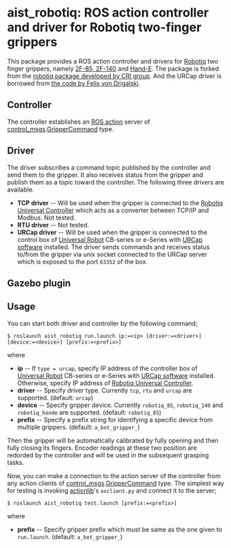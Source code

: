 aist_robotiq: ROS action controller and driver for Robotiq two-finger grippers
==================================================

This package provides a ROS action controller and drivers for [Robotiq](https://robotiq.com) two finger grippers, namely [2F-85, 2F-140](https://robotiq.com/products/2f85-140-adaptive-robot-gripper) and [Hand-E](https://robotiq.com/products/hand-e-adaptive-robot-gripper). The package is forked from the [robotiq package developed by CRI group](https://github.com/crigroup/robotiq). And the URCap driver is borrowed from [the code by Felix von Drigalski](https://gist.github.com/felixvd/d538cad3150e9cac28dae0a3132701cf).

## Controller

The controller establishes an [ROS action](http://wiki.ros.org/actionlib) server of [control_msgs](http://wiki.ros.org/control_msgs).[GripperCommand](http://docs.ros.org/en/api/control_msgs/html/action/GripperCommand.html) type.

## Driver
The driver subscribes a command topic published by the controller and send them to the gripper. It also receives status from the gripper and publish them as a topic toward the controller. The following three drivers are available.

- **TCP driver** -- Will be used when the gripper is connected to the [Robotiq Universal Controller](https://assets.robotiq.com/website-assets/support_documents/document/online/Controller_UserManual_HTML5_20181120.zip/Controller_UserManual_HTML5/Default.htm) which acts as a converter between TCP/IP and Modbus. Not tested.
- **RTU driver** -- Not tested.
- **URCap driver** -- Will be used when the gripper is connected to the control box of [Universal Robot](https://www.universal-robots.com) CB-series or e-Series with [URCap software](https://robotiq.com/support) installed. The driver sends commands and receives status to/from the gripper via unix socket connected to the URCap server which is exposed to the port `63352` of the box.

## Gazebo plugin

## Usage
You can start both driver and controller by the following command;
```shell
$ roslaunch aist_robotiq run.launch ip:=<ip> [driver:=<driver>] [device:=<device>] [prefix:=<prefix>] 
```
where
- **ip** -- If `type = urcap`, specify IP address of the controller box of [Universal Robot](https://www.universal-robots.com) CB-series or e-Series with [URCap software](https://robotiq.com/support) installed. Otherwise, specify IP address of [Robotiq Universal Controller](https://assets.robotiq.com/website-assets/support_documents/document/online/Controller_UserManual_HTML5_20181120.zip/Controller_UserManual_HTML5/Default.htm).
- **driver** -- Specify driver type. Currently `tcp`, `rtu` and `urcap` are supported. (default: `urcap`)
- **device** -- Specify gripper device. Currently `robotiq_85`, `robotiq_140` and `robotiq_hande` are supported. (default: `robotiq_85`)
- **prefix** -- Specify a prefix string for identifying a specific device from multiple grippers. (default: `a_bot_gripper_`)

Then the gripper will be automatically calibrated by fully opening and then fully closing its fingers. Encoder readings at these two position are redorded by the controller and will be used in the subsequent grasping tasks.

Now, you can make a connection to the action server of the controller from any action clients of [control_msgs](http://wiki.ros.org/control_msgs).[GripperCommand](http://docs.ros.org/en/api/control_msgs/html/action/GripperCommand.html) type. The simplest way for testing is invoking [actionlib](http://wiki.ros.org/actionlib)'s `axclient.py` and connect it to the server;
```
$ roslaunch aist_robotiq test.launch [prefix:=<prefix>]
```
where
- **prefix** -- Specify gripper prefix which must be same as the one given to `run.launch`. (default: `a_bot_gripper_`)